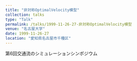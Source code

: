 ```yaml
---
title: "非対称OptimalVelocity模型"
collection: talks
type: "Talk"
permalink: /talks/1999-11-26-27-非対称OptimalVelocity模型
venue: "名古屋大学"
date: 1999-11-26-27
location: "愛知県名古屋市千種区"
---
```


第6回交通流のシミュレーションシンポジウム
